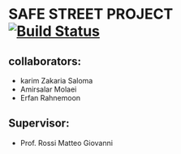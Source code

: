 # SAFE STREET PROJECT			[![Build Status](https://travis-ci.com/karim-zakaria/MolaeiRahnemoonSaloma.svg?token=5uHmMFt4Y5BmZjvRPsyV&branch=DD)](https://travis-ci.com/karim-zakaria/MolaeiRahnemoonSaloma)

## collaborators:
- karim Zakaria Saloma
- Amirsalar Molaei
- Erfan Rahnemoon


## Supervisor:
- Prof. Rossi Matteo Giovanni
